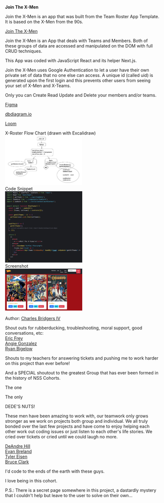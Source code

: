 <strong>Join The X-Men</strong>

Join the X-Men is an app that was built from the Team Roster App Template.  It is based on the X-Men from the 90s.

<a href="https://join-the-xmen-c4.netlify.app/">Join The X-Men</a>

Join the X-Men is an App that deals with Teams and Members.  Both of these groups of data are accessed and manipulated on the DOM with full CRUD techniques.

This App was coded with JavaScript React and its helper Next.js.

Join the X-Men uses Google Authentication to let a user have their own private set of data that no one else can access.  A unique id (called uid) is generated upon the first login and this prevents other users from seeing your set of X-Men and X-Teams.

Only you can Create Read Update and Delete your members and/or teams.

<a href="https://www.figma.com/file/AnNJEWEbe3C3kFRmGW1oNb/Professor-Xavier's-School-For-Gifted-Youngsters?node-id=0%3A1&t=Npid9uo29A4q214r-0">Figma</a>

<a href="https://dbdiagram.io/d/63cc27e7296d97641d7b3410">dbdiagram.io</a>

<a href="https://www.loom.com/share/a381134f666040f7929672db0f883dc3">Loom</a>

X-Roster Flow Chart (drawn with Excalidraw)
<br>
<img src="/X-READMEIMAGES/XRosterFlowChart.jpg" alt="X-Roster Flow Chart" style="width: 50%">
<br>
Code Snippet
<br>
<img src="/X-READMEIMAGES/JoinTheXmenCodeSnippet.jpg" alt="Code Snippet" style="width: 50%">
<br>
Screenshot
<br>
<img src="/X-READMEIMAGES/JoinTheXmenScreenshot.jpg" alt="Screenshot" style="width: 50%">

Author: 
<a href="https://github.com/SeaForeEx">Charles Bridgers IV</a>

Shout outs for rubberducking, troubleshooting, moral support, good conversations, etc:
<br>
<a href="https://github.com/ericlfrey">Eric Frey</a>
<br>
<a href="https://github.com/AngieMGonzalez">Angie Gonzalez</a>
<br>
<a href="https://github.com/ryanmbigelow">Ryan Bigelow</a>

Shouts to my teachers for answering tickets and pushing me to work harder on this project than ever before!

And a SPECIAL shoutout to the greatest Group that has ever been formed in the history of NSS Cohorts.

The one

The only

DEDE'S NUTS!

These men have been amazing to work with, our teamwork only grows stronger as we work on projects both group and individual.  We all truly bonded over the last few projects and have come to enjoy helping each other work out coding issues or just listen to each other's life stories.  We cried over tickets or cried until we could laugh no more.

<a href="https://github.com/Dede-Git">DeAndre Hill</a>
<br>
<a href="https://github.com/EvgBre">Evan Breland</a>
<br>
<a href="https://github.com/Tyler-Eisen">Tyler Eisen</a>
<br>
<a href="https://github.com/waynekent10">Bruce Clark</a>

I'd code to the ends of the earth with these guys.

I love being in this cohort.

P.S.: There is a secret page somewhere in this project, a dastardly mystery that I couldn't help but leave to the user to solve on their own...

